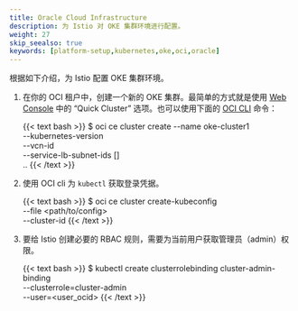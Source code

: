 ```yaml
---
title: Oracle Cloud Infrastructure
description: 为 Istio 对 OKE 集群环境进行配置。
weight: 27
skip_seealso: true
keywords: [platform-setup,kubernetes,oke,oci,oracle]
---
```


根据如下介绍，为 Istio 配置 OKE 集群环境。

1. 在你的 OCI 租户中，创建一个新的 OKE 集群。最简单的方式就是使用 [Web Console](https://docs.cloud.oracle.com/iaas/Content/ContEng/Tasks/contengcreatingclusterusingoke.htm) 中的 “Quick Cluster” 选项。也可以使用下面的 [OCI CLI](https://docs.cloud.oracle.com/iaas/Content/API/SDKDocs/cliinstall.htm) 命令：

    {{< text bash >}}
    $ oci ce cluster create --name oke-cluster1 \
        --kubernetes-version <preferred version> \
        --vcn-id <vcn-ocid> \
        --service-lb-subnet-ids [] \
        ..
    {{< /text >}}

1. 使用 OCI cli 为 `kubectl` 获取登录凭据。

    {{< text bash >}}
    $ oci ce cluster create-kubeconfig \
        --file <path/to/config> \
        --cluster-id <cluster-ocid>
    {{< /text >}}

1. 要给 Istio 创建必要的 RBAC 规则，需要为当前用户获取管理员（admin）权限。

    {{< text bash >}}
    $ kubectl create clusterrolebinding cluster-admin-binding \
        --clusterrole=cluster-admin \
        --user=<user_ocid>
    {{< /text >}}
